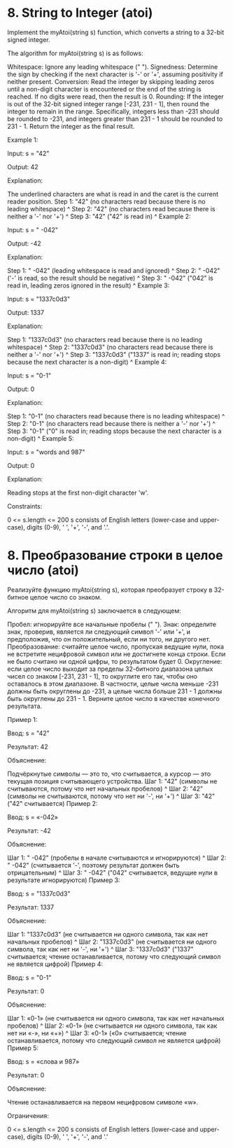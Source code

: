 # 8. String to Integer (atoi)

Implement the myAtoi(string s) function, which converts a string to a 32-bit signed integer.

The algorithm for myAtoi(string s) is as follows:

Whitespace: Ignore any leading whitespace (" ").
Signedness: Determine the sign by checking if the next character is '-' or '+', assuming positivity if neither present.
Conversion: Read the integer by skipping leading zeros until a non-digit character is encountered or the end of the string is reached. If no digits were read, then the result is 0.
Rounding: If the integer is out of the 32-bit signed integer range [-231, 231 - 1], then round the integer to remain in the range. Specifically, integers less than -231 should be rounded to -231, and integers greater than 231 - 1 should be rounded to 231 - 1.
Return the integer as the final result.

Example 1:

Input: s = "42"

Output: 42

Explanation:

The underlined characters are what is read in and the caret is the current reader position.
Step 1: "42" (no characters read because there is no leading whitespace)
^
Step 2: "42" (no characters read because there is neither a '-' nor '+')
^
Step 3: "42" ("42" is read in)
^
Example 2:

Input: s = " -042"

Output: -42

Explanation:

Step 1: "   -042" (leading whitespace is read and ignored)
^
Step 2: "   -042" ('-' is read, so the result should be negative)
^
Step 3: "   -042" ("042" is read in, leading zeros ignored in the result)
^
Example 3:

Input: s = "1337c0d3"

Output: 1337

Explanation:

Step 1: "1337c0d3" (no characters read because there is no leading whitespace)
^
Step 2: "1337c0d3" (no characters read because there is neither a '-' nor '+')
^
Step 3: "1337c0d3" ("1337" is read in; reading stops because the next character is a non-digit)
^
Example 4:

Input: s = "0-1"

Output: 0

Explanation:

Step 1: "0-1" (no characters read because there is no leading whitespace)
^
Step 2: "0-1" (no characters read because there is neither a '-' nor '+')
^
Step 3: "0-1" ("0" is read in; reading stops because the next character is a non-digit)
^
Example 5:

Input: s = "words and 987"

Output: 0

Explanation:

Reading stops at the first non-digit character 'w'.

Constraints:

0 <= s.length <= 200
s consists of English letters (lower-case and upper-case), digits (0-9), ' ', '+', '-', and '.'.

# 8. Преобразование строки в целое число (atoi)

Реализуйте функцию myAtoi(string s), которая преобразует строку в 32-битное целое число со знаком.

Алгоритм для myAtoi(string s) заключается в следующем:

Пробел: игнорируйте все начальные пробелы (" ").
Знак: определите знак, проверив, является ли следующий символ '-' или '+', и предположив, что он положительный, если ни того, ни другого нет.
Преобразование: считайте целое число, пропуская ведущие нули, пока не встретите нецифровой символ или не достигнете конца строки. Если не было считано ни одной цифры, то результатом будет 0.
Округление: если целое число выходит за пределы 32-битного диапазона целых чисел со знаком [-231, 231 - 1], то округлите его так, чтобы оно оставалось в этом диапазоне. В частности, целые числа меньше -231 должны быть округлены до -231, а целые числа больше 231 - 1 должны быть округлены до 231 - 1.
Верните целое число в качестве конечного результата.

Пример 1:

Ввод: s = "42"

Результат: 42

Объяснение:

Подчёркнутые символы — это то, что считывается, а курсор — это текущая позиция считывающего устройства.
Шаг 1: "42" (символы не считываются, потому что нет начальных пробелов)
^
Шаг 2: "42" (символы не считываются, потому что нет ни '-', ни '+')
^
Шаг 3: "42" ("42" считывается)
Пример 2:

Ввод: s = «-042»

Результат: -42

Объяснение:

Шаг 1: "   -042" (пробелы в начале считываются и игнорируются)
^
Шаг 2: " -042" (считывается '-', поэтому результат должен быть отрицательным)
^
Шаг 3: " -042" ("042" считывается, ведущие нули в результате игнорируются)
Пример 3:

Ввод: s = "1337c0d3"

Результат: 1337

Объяснение:

Шаг 1: "1337c0d3" (не считывается ни одного символа, так как нет начальных пробелов)
^
Шаг 2: "1337c0d3" (не считывается ни одного символа, так как нет ни '-', ни '+')
^
Шаг 3: "1337c0d3" ("1337" считывается; чтение останавливается, потому что следующий символ не является цифрой)
Пример 4:

Ввод: s = "0-1"

Результат: 0

Объяснение:

Шаг 1: «0-1» (не считывается ни одного символа, так как нет начальных пробелов)
^
Шаг 2: «0-1» (не считывается ни одного символа, так как нет ни «-», ни «+»)
^
Шаг 3: «0-1» («0» считывается; чтение останавливается, потому что следующий символ не является цифрой)
Пример 5:

Ввод: s = «слова и 987»

Результат: 0

Объяснение:

Чтение останавливается на первом нецифровом символе «w».

Ограничения:

0 <= s.length <= 200
s consists of English letters (lower-case and upper-case), digits (0-9), ' ', '+', '-', and '.'